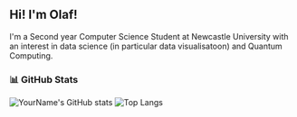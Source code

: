 ## Hi! I'm Olaf!

I'm a Second year Computer Science Student at Newcastle University with an interest in data science (in particular data visualisatoon) and Quantum Computing.

### 📊 GitHub Stats

![YourName's GitHub stats](https://github-readme-stats.vercel.app/api?username=filaOlaf&show_icons=true&theme=default)
![Top Langs](https://github-readme-stats.vercel.app/api/top-langs/?username=filaOlaf&layout=compact)
